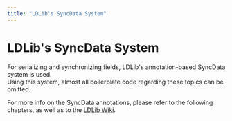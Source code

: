 ```yaml
---
title: "LDLib's SyncData System"
---
```



# LDLib's SyncData System

For serializing and synchronizing fields, LDLib's annotation-based SyncData system is used.  
Using this system, almost all boilerplate code regarding these topics can be omitted.

For more info on the SyncData annotations, please refer to the following chapters, as well as to the
[LDLib Wiki](https://github.com/Low-Drag-MC/LDLib-Architectury/wiki/SyncData-Annotations).